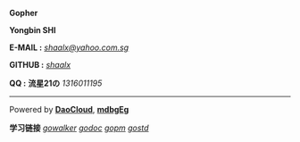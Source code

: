 
**Gopher**

**Yongbin SHI**

**E-MAIL :**	<em><a class="email" href="https://login.yahoo.com/">shaalx@yahoo.com.sg</a></em>

**GITHUB :**		_[shaalx][2]_

**QQ :**		__流星21の__  _1316011195_

-------------------------

Powered by __[DaoCloud][1]__, __[mdbgEg][7]__

__学习链接__ _[gowalker][3]_ _[godoc][4]_ _[gopm][5]_ _[gostd][6]_

[1]: https://daocloud.io/ "DaoCloud"
[2]: https://github.com/shaalx "shaalx"
[3]: https://gowalker.org/ "gowalker"
[4]: https://godoc.org/ "godoc"
[5]: https://gopm.io/ "gopm"
[6]: http://stdlib-shaalx.myalauda.cn/ "stdlib"
[7]: https://github.com/shaalx/mdbgEg "mdbgEg"
